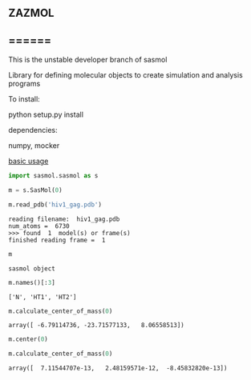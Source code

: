 ## ZAZMOL
## ======

This is the unstable developer branch of sasmol

Library for defining molecular objects to create simulation and analysis programs

To install:

python setup.py install

dependencies:

numpy,
mocker

[basic usage](doc_files/basic_usage.md)


```python
import sasmol.sasmol as s
```


```python
m = s.SasMol(0)
```


```python
m.read_pdb('hiv1_gag.pdb')
```

    reading filename:  hiv1_gag.pdb
    num_atoms =  6730
    >>> found  1  model(s) or frame(s)
    finished reading frame =  1



```python
m
```




    sasmol object




```python
m.names()[:3]
```




    ['N', 'HT1', 'HT2']




```python
m.calculate_center_of_mass(0)
```




    array([ -6.79114736, -23.71577133,   8.06558513])




```python
m.center(0)
```


```python
m.calculate_center_of_mass(0)
```




    array([  7.11544707e-13,   2.48159571e-12,  -8.45832820e-13])


